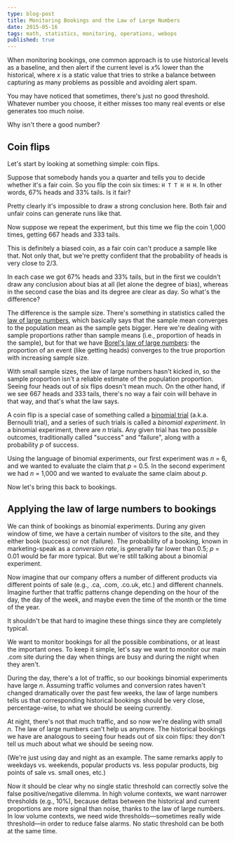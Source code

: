 ```yaml
---
type: blog-post
title: Monitoring Bookings and the Law of Large Numbers
date: 2015-05-16
tags: math, statistics, monitoring, operations, webops
published: true
---
```

When monitoring bookings, one common approach is to use historical levels as a baseline, and then alert if the current level is _x_% lower than the historical, where _x_ is a static value that tries to strike a balance between capturing as many problems as possible and avoiding alert spam.

You may have noticed that sometimes, there's just no good threshold. Whatever number you choose, it either misses too many real events or else generates too much noise.

Why isn't there a good number?

## Coin flips

Let's start by looking at something simple: coin flips.

Suppose that somebody hands you a quarter and tells you to decide whether it's a fair coin. So you flip the coin six times: `H T T H H H`. In other words, 67% heads and 33% tails. Is it fair?

Pretty clearly it's impossible to draw a strong conclusion here. Both fair and unfair coins can generate runs like that.

Now suppose we repeat the experiment, but this time we flip the coin 1,000 times, getting 667 heads and 333 tails.

This is definitely a biased coin, as a fair coin can't produce a sample like that. Not only that, but we're pretty confident that the probability of heads is very close to 2/3.

In each case we got 67% heads and 33% tails, but in the first we couldn't draw any conclusion about bias at all (let alone the degree of bias), whereas in the second case the bias and its degree are clear as day. So what's the difference?

The difference is the sample size. There's something in statistics called the [law of large numbers](http://en.wikipedia.org/wiki/Law_of_large_numbers), which basically says that the sample mean converges to the population mean as the sample gets bigger. Here we're dealing with sample proportions rather than sample means (i.e., proportion of heads in the sample), but for that we have [Borel's law of large numbers](http://en.wikipedia.org/wiki/Law_of_large_numbers#Borel.27s_law_of_large_numbers): the proportion of an event (like getting heads) converges to the true proportion with increasing sample size.

With small sample sizes, the law of large numbers hasn't kicked in, so the sample proportion isn't a reliable estimate of the population proportion. Seeing four heads out of six flips doesn't mean much. On the other hand, if we see 667 heads and 333 tails, there's no way a fair coin will behave in that way, and that's what the law says.

A coin flip is a special case of something called a [binomial trial](http://en.wikipedia.org/wiki/Bernoulli_trial) (a.k.a. Bernoulli trial), and a series of such trials is called a _binomial experiment_. In a binomial experiment, there are _n_ trials. Any given trial has two possible outcomes, traditionally called "success" and "failure", along with a probability _p_ of success.

Using the language of binomial experiments, our first experiment was _n_ = 6, and we wanted to evaluate the claim that _p_ = 0.5. In the second experiment we had _n_ = 1,000 and we wanted to evaluate the same claim about _p_.

Now let's bring this back to bookings.

## Applying the law of large numbers to bookings

We can think of bookings as binomial experiments. During any given window of time, we have a certain number of visitors to the site, and they either book (success) or not (failure). The probability of a booking, known in marketing-speak as a _conversion rate_, is generally far lower than 0.5; _p_ = 0.01 would be far more typical. But we're still talking about a binomial experiment.

Now imagine that our company offers a number of different products via different points of sale (e.g., .ca, .com, .co.uk, etc.) and different channels. Imagine further that traffic patterns change depending on the hour of the day, the day of the week, and maybe even the time of the month or the time of the year.

It shouldn't be that hard to imagine these things since they are completely typical.

We want to monitor bookings for all the possible combinations, or at least the important ones. To keep it simple, let's say we want to monitor our main .com site during the day when things are busy and during the night when they aren't.

During the day, there's a lot of traffic, so our bookings binomial experiments have large _n_. Assuming traffic volumes and conversion rates haven't changed dramatically over the past few weeks, the law of large numbers tells us that corresponding historical bookings should be very close, percentage-wise, to what we should be seeing currently.

At night, there's not that much traffic, and so now we're dealing with small _n_. The law of large numbers can't help us anymore. The historical bookings we have are analogous to seeing four heads out of six coin flips: they don't tell us much about what we should be seeing now.

(We're just using day and night as an example. The same remarks apply to weekdays vs. weekends, popular products vs. less popular products, big points of sale vs. small ones, etc.)

Now it should be clear why no single static threshold can correctly solve the false positive/negative dilemma. In high volume contexts, we want narrower thresholds (e.g., 10%), because deltas between the historical and current proportions are more signal than noise, thanks to the law of large numbers. In low volume contexts, we need wide thresholds&mdash;sometimes really wide threshold&mdash;in order to reduce false alarms. No static threshold can be both at the same time.
